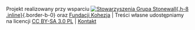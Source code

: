Projekt realizowany przy wsparciu [![Stowarzyszenia Grupa Stonewall](/media/img/logo/STOn_logo_transparent-pink.svg){.h-8 .inline}](https://grupa-stonewall.pl){.border-b-0} oraz [Fundacji Kohezja](http://kohezja.org) | Treści własne udostępniamy na licencji [CC BY-SA 3.0 PL](/strony/licencja) | [Kontakt](/strony/kontakt)
